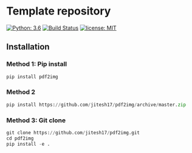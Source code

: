 # Template repository
[![Python: 3.6](https://img.shields.io/badge/Python-3.6-blue.svg)](#)
[![Build Status](https://travis-ci.org/GeorgiosGoniotakis/python-hierarchy.svg?branch=master)](https://github.com/Jitesh17/pdf2img)
[![license: MIT](https://img.shields.io/badge/license-MIT-orange.svg)](https://opensource.org/licenses/MIT)



## Installation
### Method 1: Pip install

```python
pip install pdf2img
```

### Method 2

```python
pip install https://github.com/jitesh17/pdf2img/archive/master.zip
```

### Method 3: Git clone

```python
git clone https://github.com/jitesh17/pdf2img.git
cd pdf2img
pip install -e .
```

